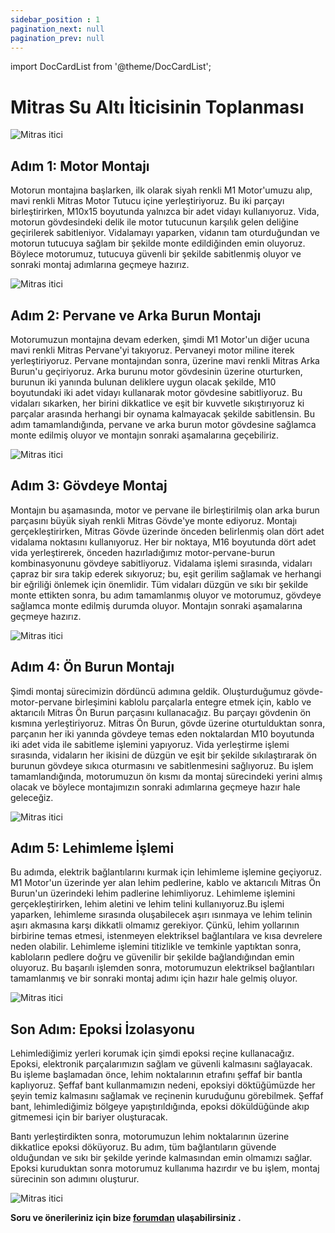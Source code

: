 ```yaml
---
sidebar_position : 1
pagination_next: null
pagination_prev: null
---
```


import DocCardList from '@theme/DocCardList';

# Mitras Su Altı İticisinin  Toplanması



![Mitras itici](./image/mitras.png)


## Adım 1: Motor Montajı
Motorun montajına başlarken, ilk olarak siyah renkli M1 Motor'umuzu alıp, mavi renkli Mitras Motor Tutucu içine yerleştiriyoruz. Bu iki parçayı birleştirirken, M10x15 boyutunda yalnızca bir adet vidayı kullanıyoruz. Vida, motorun gövdesindeki delik ile motor tutucunun karşılık gelen deliğine geçirilerek sabitleniyor. Vidalamayı yaparken, vidanın tam oturduğundan ve motorun tutucuya sağlam bir şekilde monte edildiğinden emin oluyoruz. Böylece motorumuz, tutucuya güvenli bir şekilde sabitlenmiş oluyor ve sonraki montaj adımlarına geçmeye hazırız.

![Mitras itici](./image/mitras1.png)


## Adım 2: Pervane ve Arka Burun Montajı
Motorumuzun montajına devam ederken, şimdi M1 Motor'un diğer ucuna mavi renkli Mitras Pervane'yi takıyoruz. Pervaneyi motor miline iterek yerleştiriyoruz. Pervane montajından sonra, üzerine mavi renkli Mitras Arka Burun'u geçiriyoruz. Arka burunu motor gövdesinin üzerine oturturken, burunun iki yanında bulunan deliklere uygun olacak şekilde, M10 boyutundaki iki adet vidayı kullanarak motor gövdesine sabitliyoruz. Bu vidaları sıkarken, her birini dikkatlice ve eşit bir kuvvetle sıkıştırıyoruz ki parçalar arasında herhangi bir oynama kalmayacak şekilde sabitlensin. Bu adım tamamlandığında, pervane ve arka burun motor gövdesine sağlamca monte edilmiş oluyor ve montajın sonraki aşamalarına geçebiliriz.





![Mitras itici](./image/m.png)





## Adım 3: Gövdeye Montaj
Montajın bu aşamasında, motor ve pervane ile birleştirilmiş olan arka burun parçasını büyük siyah renkli Mitras Gövde'ye monte ediyoruz. Montajı gerçekleştirirken, Mitras Gövde üzerinde önceden belirlenmiş olan dört adet vidalama noktasını kullanıyoruz. Her bir noktaya, M16 boyutunda dört adet vida yerleştirerek, önceden hazırladığımız motor-pervane-burun kombinasyonunu gövdeye sabitliyoruz. Vidalama işlemi sırasında, vidaları çapraz bir sıra takip ederek sıkıyoruz; bu, eşit gerilim sağlamak ve herhangi bir eğriliği önlemek için önemlidir. Tüm vidaları düzgün ve sıkı bir şekilde monte ettikten sonra, bu adım tamamlanmış oluyor ve motorumuz, gövdeye sağlamca monte edilmiş durumda oluyor. Montajın sonraki aşamalarına geçmeye hazırız.







![Mitras itici](./image/mitras3.png)


## Adım 4: Ön Burun Montajı
Şimdi montaj sürecimizin dördüncü adımına geldik. Oluşturduğumuz gövde-motor-pervane birleşimini kablolu parçalarla entegre etmek için, kablo ve aktarıcılı Mitras Ön Burun parçasını kullanacağız. Bu parçayı gövdenin ön kısmına yerleştiriyoruz. Mitras Ön Burun, gövde üzerine oturtulduktan sonra, parçanın her iki yanında gövdeye temas eden noktalardan M10 boyutunda iki adet vida ile sabitleme işlemini yapıyoruz. Vida yerleştirme işlemi sırasında, vidaların her ikisini de düzgün ve eşit bir şekilde sıkılaştırarak ön burunun gövdeye sıkıca oturmasını ve sabitlenmesini sağlıyoruz. Bu işlem tamamlandığında, motorumuzun ön kısmı da montaj sürecindeki yerini almış olacak ve böylece montajımızın sonraki adımlarına geçmeye hazır hale geleceğiz.



![Mitras itici](./image/mitras4.png)



## Adım 5: Lehimleme İşlemi
Bu adımda, elektrik bağlantılarını kurmak için lehimleme işlemine geçiyoruz. M1 Motor'un üzerinde yer alan lehim pedlerine, kablo ve aktarıcılı Mitras Ön Burun'un üzerindeki lehim padlerine lehimliyoruz. Lehimleme işlemini gerçekleştirirken, lehim aletini ve lehim telini kullanıyoruz.Bu işlemi yaparken, lehimleme sırasında oluşabilecek aşırı ısınmaya ve lehim telinin aşırı akmasına karşı dikkatli olmamız gerekiyor. Çünkü, lehim yollarının birbirine temas etmesi, istenmeyen elektriksel bağlantılara ve kısa devrelere neden olabilir. Lehimleme işlemini titizlikle ve temkinle yaptıktan sonra, kabloların pedlere doğru ve güvenilir bir şekilde bağlandığından emin oluyoruz. Bu başarılı işlemden sonra, motorumuzun elektriksel bağlantıları tamamlanmış ve bir sonraki montaj adımı için hazır hale gelmiş oluyor.






![Mitras itici](./image/mitras5.png)


## Son Adım: Epoksi İzolasyonu
Lehimlediğimiz yerleri korumak için şimdi epoksi reçine kullanacağız. Epoksi, elektronik parçalarımızın sağlam ve güvenli kalmasını sağlayacak. Bu işleme başlamadan önce, lehim noktalarının etrafını şeffaf bir bantla kaplıyoruz. Şeffaf bant kullanmamızın nedeni, epoksiyi döktüğümüzde her şeyin temiz kalmasını sağlamak ve reçinenin kuruduğunu görebilmek. Şeffaf bant, lehimlediğimiz bölgeye yapıştırıldığında, epoksi döküldüğünde akıp gitmemesi için bir bariyer oluşturacak.

Bantı yerleştirdikten sonra, motorumuzun lehim noktalarının üzerine dikkatlice epoksi döküyoruz. Bu adım, tüm bağlantıların güvende olduğundan ve sıkı bir şekilde yerinde kalmasından emin olmamızı sağlar. Epoksi kuruduktan sonra motorumuz kullanıma hazırdır ve bu işlem, montaj sürecinin son adımını oluşturur.

![Mitras itici](./image/mitras6.png)




**Soru ve önerileriniz için bize [forumdan](https://forum.degzrobotics.com/)    ulaşabilirsiniz .**